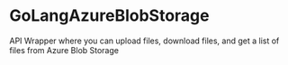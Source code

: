 # GoLangAzureBlobStorage
API Wrapper where you can upload files, download files, and get a list of files from Azure Blob Storage